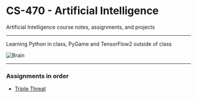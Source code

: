 # CS-470 - Artificial Intelligence

Artificial Intelligence course notes, assignments, and projects  
***
Learning Python in class, PyGame and TensorFlow2 outside of class

![Brain](https://media.giphy.com/media/7NS9RAepPQ0HJ85qJz/giphy-downsized.gif)

***

### Assignments in order

- [Triple Threat](https://github.com/gdodd1/CS-470/tree/main/Triple-Threat)

